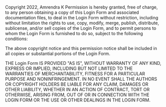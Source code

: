 Copyright 2022, Amrendra K
Permission is hereby granted, free of charge, to any person obtaining a copy of this Login Form and associated documentation files, to deal in the Login Form without restriction, including without limitation the rights to use, copy, modify, merge, publish, distribute, sublicense, and/or sell copies of the Login Form, and to permit persons to whom the Login Form is furnished to do so, subject to the following conditions:

The above copyright notice and this permission notice shall be included in all copies or substantial portions of the Login Form.

THE Login Form IS PROVIDED "AS IS", WITHOUT WARRANTY OF ANY KIND, EXPRESS OR IMPLIED, INCLUDING BUT NOT LIMITED TO THE WARRANTIES OF MERCHANTABILITY, FITNESS FOR A PARTICULAR PURPOSE AND NONINFRINGEMENT. IN NO EVENT SHALL THE AUTHORS OR COPYRIGHT HOLDERS BE LIABLE FOR ANY CLAIM, DAMAGES OR OTHER LIABILITY, WHETHER IN AN ACTION OF CONTRACT, TORT OR OTHERWISE, ARISING FROM, OUT OF OR IN CONNECTION WITH THE LOGIN FORM OR THE USE OR OTHER DEALINGS IN THE LOGIN FORM.
